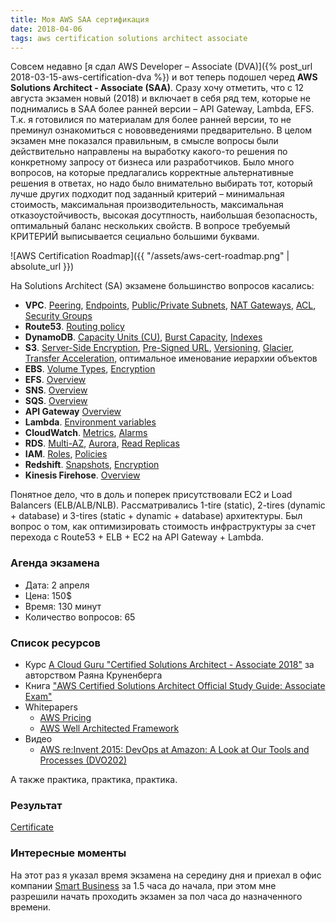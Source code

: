 ```yaml
---
title: Моя AWS SAA сертификация
date: 2018-04-06
tags: aws certification solutions architect associate
---
```


Совсем недавно [я сдал AWS Developer – Associate (DVA)]({% post_url 2018-03-15-aws-certification-dva %}) и вот теперь подошел черед **AWS Solutions Architect - Associate (SAA)**. Сразу хочу отметить, что c 12 августа экзамен новый (2018) и включает в себя ряд тем, которые не поднимались в SAA более ранней версии – API Gateway, Lambda, EFS. Т.к. я готовилися по материалам для более ранней версии, то не преминул ознакомиться с нововведениями предварительно. В целом экзамен мне показался правильным, в смысле вопросы были действительно направлены на выработку какого-то решения по конкретному запросу от бизнеса или разработчиков. Было много вопросов, на которые предлагались корректные альтернативные решения в ответах, но надо было внимательно выбирать тот, который лучше других подходит под заданный критерий – минимальная стоимость, максимальная производительность, максимальная отказоустойчивость, высокая досутпность, наибольшая безопасность, оптимальный баланс нескольких свойств. В вопросе требуемый КРИТЕРИЙ выписывается сециально большими буквами.

![AWS Certification Roadmap]({{ "/assets/aws-cert-roadmap.png" | absolute_url }})

На Solutions Architect (SA) экзамене большинство вопросов касались:

- **VPC**. [Peering](https://docs.aws.amazon.com/AmazonVPC/latest/UserGuide/vpc-peering.html), [Endpoints](https://docs.aws.amazon.com/AmazonVPC/latest/UserGuide/vpc-endpoints.html), [Public/Private Subnets](https://docs.aws.amazon.com/AmazonVPC/latest/UserGuide/VPC_Scenario2.html), [NAT Gateways](https://docs.aws.amazon.com/AmazonVPC/latest/UserGuide/vpc-nat-gateway.html), [ACL](https://docs.aws.amazon.com/AmazonVPC/latest/UserGuide/VPC_ACLs.html), [Security Groups](https://docs.aws.amazon.com/AmazonVPC/latest/UserGuide/VPC_SecurityGroups.html)
- **Route53**. [Routing policy](https://docs.aws.amazon.com/Route53/latest/DeveloperGuide/routing-policy.html)
- **DynamoDB**. [Capacity Units (CU)](https://docs.aws.amazon.com/amazondynamodb/latest/developerguide/HowItWorks.ProvisionedThroughput.html), [Burst Capacity](https://docs.aws.amazon.com/amazondynamodb/latest/developerguide/GuidelinesForTables.html#GuidelinesForTables.Bursting), [Indexes](https://docs.aws.amazon.com/amazondynamodb/latest/developerguide/SecondaryIndexes.html)
- **S3**. [Server-Side Encryption](https://docs.aws.amazon.com/AmazonS3/latest/dev/serv-side-encryption.html), [Pre-Signed URL](https://docs.aws.amazon.com/AmazonS3/latest/dev/PresignedUrlUploadObject.html), [Versioning](https://docs.aws.amazon.com/AmazonS3/latest/dev/Versioning.html), [Glacier](https://docs.aws.amazon.com/amazonglacier/latest/dev/introduction.html), [Transfer Acceleration](https://docs.aws.amazon.com/AmazonS3/latest/dev/transfer-acceleration.html), оптимальное именование иерархии объектов
- **EBS**. [Volume Types](https://docs.aws.amazon.com/AWSEC2/latest/UserGuide/EBSVolumeTypes.html), [Encryption](https://docs.aws.amazon.com/AWSEC2/latest/UserGuide/EBSEncryption.html)
- **EFS**. [Overview](https://docs.aws.amazon.com/efs/latest/ug/whatisefs.html)
- **SNS**. [Overview](https://docs.aws.amazon.com/sns/latest/dg/welcome.html)
- **SQS**. [Overview](https://docs.aws.amazon.com/AWSSimpleQueueService/latest/SQSDeveloperGuide/welcome.html)
- **API Gateway** [Overview](https://docs.aws.amazon.com/apigateway/latest/developerguide/welcome.html)
- **Lambda**. [Environment variables](https://docs.aws.amazon.com/lambda/latest/dg/env_variables.html)
- **CloudWatch**. [Metrics](https://docs.aws.amazon.com/AmazonCloudWatch/latest/monitoring/cloudwatch_concepts.html?shortFooter=true#Metric), [Alarms](https://docs.aws.amazon.com/AmazonCloudWatch/latest/monitoring/cloudwatch_concepts.html?shortFooter=true#CloudWatchAlarms)
- **RDS**. [Multi-AZ](https://docs.aws.amazon.com/AmazonRDS/latest/UserGuide/Concepts.MultiAZ.html), [Aurora](https://docs.aws.amazon.com/AmazonRDS/latest/UserGuide/CHAP_Aurora.html?shortFooter=true), [Read Replicas](https://docs.aws.amazon.com/AmazonRDS/latest/UserGuide/USER_ReadRepl.html)
- **IAM**. [Roles](https://docs.aws.amazon.com/IAM/latest/UserGuide/id_roles.html), [Policies](https://docs.aws.amazon.com/IAM/latest/UserGuide/access_policies.html?shortFooter=true)
- **Redshift**. [Snapshots](https://docs.aws.amazon.com/redshift/latest/mgmt/working-with-snapshots.html), [Encryption](https://docs.aws.amazon.com/redshift/latest/mgmt/working-with-db-encryption.html)
- **Kinesis Firehose**. [Overview](https://docs.aws.amazon.com/firehose/latest/dev/what-is-this-service.html)

Понятное дело, что в доль и поперек присутствовали EC2 и Load Balancers (ELB/ALB/NLB). Рассматривались 1-tire (static), 2-tires (dynamic + database) и 3-tires (static + dynamic + database) архитектуры. Был вопрос о том, как оптимизировать стоимость инфраструктуры за счет перехода с Route53 + ELB + EC2 на API Gateway + Lambda.

### Агенда экзамена

- Дата: 2 апреля
- Цена: 150$
- Время: 130 минут
- Количество вопросов: 65

### Cписок ресурсов

 - Курс [A Cloud Guru "Certified Solutions Architect - Associate 2018"](https://acloud.guru/learn/aws-certified-solutions-architect-associate) за авторством Раяна Круненберга
 - Книга ["AWS Certified Solutions Architect Official Study Guide: Associate Exam"](https://www.goodreads.com/book/show/32611599-aws-certified-solutions-architect-official-study-guide)
 - Whitepapers
   - [AWS Pricing](http://d0.awsstatic.com/whitepapers/aws_pricing_overview.pdf)
   - [AWS Well Architected Framework](https://d1.awsstatic.com/whitepapers/architecture/AWS_Well-Architected_Framework.pdf)
 - Видео
   - [AWS re:Invent 2015: DevOps at Amazon: A Look at Our Tools and Processes (DVO202)](https://www.youtube.com/watch?v=esEFaY0FDKc)

А также практика, практика, практика.

### Результат

[Certificate](https://www.certmetrics.com/amazon/public/badge.aspx?i=1&t=c&d=2018-04-02&ci=AWS00435488)

### Интересные моменты

На этот раз я указал время экзамена на середину дня и приехал в офис компании [Smart Business](https://www.google.com.ua/maps/place/SMART+business/@50.4449035,30.4509081,21z/data=!4m5!3m4!1s0x40d4cdb68dfea8d3:0x8d42eb286c790b6b!8m2!3d50.4441317!4d30.4528705) за 1.5 часа до начала, при этом мне разрешили начать проходить экзамен за пол часа до назначенного времени.

